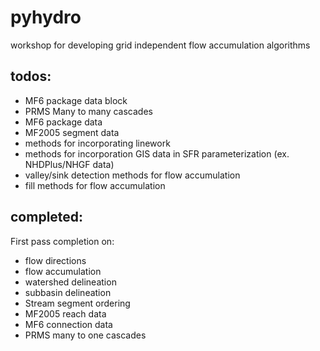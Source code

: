 # pyhydro
workshop for developing grid independent flow accumulation algorithms


## todos:

   - MF6 package data block
   - PRMS Many to many cascades
   - MF6 package data
   - MF2005 segment data
   - methods for incorporating linework
   - methods for incorporation GIS data in SFR parameterization (ex. NHDPlus/NHGF data)
   - valley/sink detection methods for flow accumulation
   - fill methods for flow accumulation

## completed:
First pass completion on:
   - flow directions
   - flow accumulation
   - watershed delineation
   - subbasin delineation
   - Stream segment ordering
   - MF2005 reach data
   - MF6 connection data
   - PRMS many to one cascades
